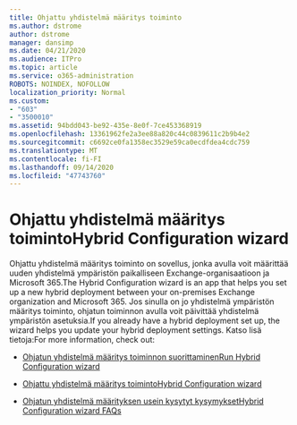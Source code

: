 ```yaml
---
title: Ohjattu yhdistelmä määritys toiminto
ms.author: dstrome
author: dstrome
manager: dansimp
ms.date: 04/21/2020
ms.audience: ITPro
ms.topic: article
ms.service: o365-administration
ROBOTS: NOINDEX, NOFOLLOW
localization_priority: Normal
ms.custom:
- "603"
- "3500010"
ms.assetid: 94bdd043-be92-435e-8e0f-7ce453368919
ms.openlocfilehash: 13361962fe2a3ee88a820c44c0839611c2b9b4e2
ms.sourcegitcommit: c6692ce0fa1358ec3529e59ca0ecdfdea4cdc759
ms.translationtype: MT
ms.contentlocale: fi-FI
ms.lasthandoff: 09/14/2020
ms.locfileid: "47743760"
---
```

# <a name="hybrid-configuration-wizard"></a><span data-ttu-id="842c5-102">Ohjattu yhdistelmä määritys toiminto</span><span class="sxs-lookup"><span data-stu-id="842c5-102">Hybrid Configuration wizard</span></span>

<span data-ttu-id="842c5-103">Ohjattu yhdistelmä määritys toiminto on sovellus, jonka avulla voit määrittää uuden yhdistelmä ympäristön paikalliseen Exchange-organisaatioon ja Microsoft 365.</span><span class="sxs-lookup"><span data-stu-id="842c5-103">The Hybrid Configuration wizard is an app that helps you set up a new hybrid deployment between your on-premises Exchange organization and Microsoft 365.</span></span> <span data-ttu-id="842c5-104">Jos sinulla on jo yhdistelmä ympäristön määritys toiminto, ohjatun toiminnon avulla voit päivittää yhdistelmä ympäristön asetuksia.</span><span class="sxs-lookup"><span data-stu-id="842c5-104">If you already have a hybrid deployment set up, the wizard helps you update your hybrid deployment settings.</span></span> <span data-ttu-id="842c5-105">Katso lisä tietoja:</span><span class="sxs-lookup"><span data-stu-id="842c5-105">For more information, check out:</span></span>
  
- [<span data-ttu-id="842c5-106">Ohjatun yhdistelmä määritys toiminnon suorittaminen</span><span class="sxs-lookup"><span data-stu-id="842c5-106">Run Hybrid Configuration wizard</span></span>](https://technet.microsoft.com/library/mt595788%28v=exchg.150%29.aspx)

- [<span data-ttu-id="842c5-107">Ohjattu yhdistelmä määritys toiminto</span><span class="sxs-lookup"><span data-stu-id="842c5-107">Hybrid Configuration wizard</span></span>](https://technet.microsoft.com/library/hh529921%28v=exchg.150%29.aspx)

- [<span data-ttu-id="842c5-108">Ohjatun yhdistelmä määrityksen usein kysytyt kysymykset</span><span class="sxs-lookup"><span data-stu-id="842c5-108">Hybrid Configuration wizard FAQs</span></span>](https://technet.microsoft.com/library/mt488940%28v=exchg.150%29.aspx)
